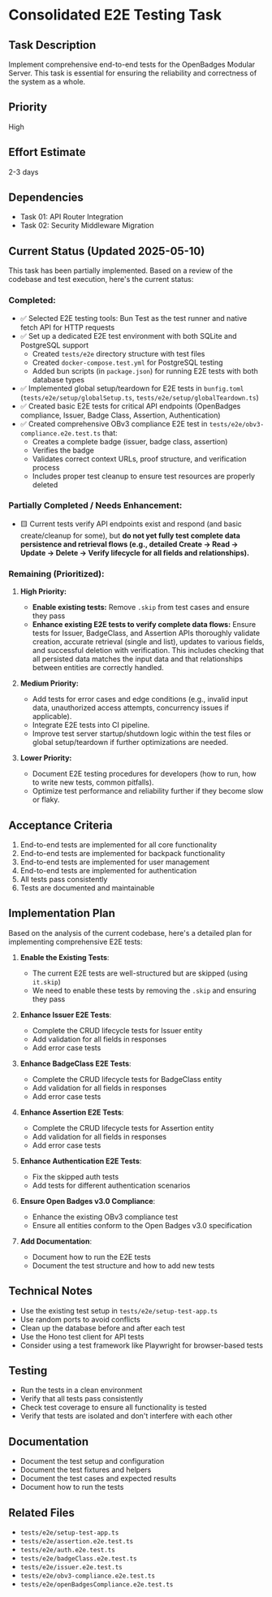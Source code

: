 # Consolidated E2E Testing Task

## Task Description

Implement comprehensive end-to-end tests for the OpenBadges Modular Server. This task is essential for ensuring the reliability and correctness of the system as a whole.

## Priority

High

## Effort Estimate

2-3 days

## Dependencies

- Task 01: API Router Integration
- Task 02: Security Middleware Migration

## Current Status (Updated 2025-05-10)

This task has been partially implemented. Based on a review of the codebase and test execution, here's the current status:

### Completed:
- ✅ Selected E2E testing tools: Bun Test as the test runner and native fetch API for HTTP requests
- ✅ Set up a dedicated E2E test environment with both SQLite and PostgreSQL support
  - Created `tests/e2e` directory structure with test files
  - Created `docker-compose.test.yml` for PostgreSQL testing
  - Added bun scripts (in `package.json`) for running E2E tests with both database types
- ✅ Implemented global setup/teardown for E2E tests in `bunfig.toml` (`tests/e2e/setup/globalSetup.ts`, `tests/e2e/setup/globalTeardown.ts`)
- ✅ Created basic E2E tests for critical API endpoints (OpenBadges compliance, Issuer, Badge Class, Assertion, Authentication)
- ✅ Created comprehensive OBv3 compliance E2E test in `tests/e2e/obv3-compliance.e2e.test.ts` that:
  - Creates a complete badge (issuer, badge class, assertion)
  - Verifies the badge
  - Validates correct context URLs, proof structure, and verification process
  - Includes proper test cleanup to ensure test resources are properly deleted

### Partially Completed / Needs Enhancement:
- 🟨 Current tests verify API endpoints exist and respond (and basic create/cleanup for some), but **do not yet fully test complete data persistence and retrieval flows (e.g., detailed Create -> Read -> Update -> Delete -> Verify lifecycle for all fields and relationships).**

### Remaining (Prioritized):
1. **High Priority:**
   - **Enable existing tests:** Remove `.skip` from test cases and ensure they pass
   - **Enhance existing E2E tests to verify complete data flows:** Ensure tests for Issuer, BadgeClass, and Assertion APIs thoroughly validate creation, accurate retrieval (single and list), updates to various fields, and successful deletion with verification. This includes checking that all persisted data matches the input data and that relationships between entities are correctly handled.

2. **Medium Priority:**
   - Add tests for error cases and edge conditions (e.g., invalid input data, unauthorized access attempts, concurrency issues if applicable).
   - Integrate E2E tests into CI pipeline.
   - Improve test server startup/shutdown logic within the test files or global setup/teardown if further optimizations are needed.

3. **Lower Priority:**
   - Document E2E testing procedures for developers (how to run, how to write new tests, common pitfalls).
   - Optimize test performance and reliability further if they become slow or flaky.

## Acceptance Criteria

1. End-to-end tests are implemented for all core functionality
2. End-to-end tests are implemented for backpack functionality
3. End-to-end tests are implemented for user management
4. End-to-end tests are implemented for authentication
5. All tests pass consistently
6. Tests are documented and maintainable

## Implementation Plan

Based on the analysis of the current codebase, here's a detailed plan for implementing comprehensive E2E tests:

1. **Enable the Existing Tests**:
   - The current E2E tests are well-structured but are skipped (using `it.skip`)
   - We need to enable these tests by removing the `.skip` and ensuring they pass

2. **Enhance Issuer E2E Tests**:
   - Complete the CRUD lifecycle tests for Issuer entity
   - Add validation for all fields in responses
   - Add error case tests

3. **Enhance BadgeClass E2E Tests**:
   - Complete the CRUD lifecycle tests for BadgeClass entity
   - Add validation for all fields in responses
   - Add error case tests

4. **Enhance Assertion E2E Tests**:
   - Complete the CRUD lifecycle tests for Assertion entity
   - Add validation for all fields in responses
   - Add error case tests

5. **Enhance Authentication E2E Tests**:
   - Fix the skipped auth tests
   - Add tests for different authentication scenarios

6. **Ensure Open Badges v3.0 Compliance**:
   - Enhance the existing OBv3 compliance test
   - Ensure all entities conform to the Open Badges v3.0 specification

7. **Add Documentation**:
   - Document how to run the E2E tests
   - Document the test structure and how to add new tests

## Technical Notes

- Use the existing test setup in `tests/e2e/setup-test-app.ts`
- Use random ports to avoid conflicts
- Clean up the database before and after each test
- Use the Hono test client for API tests
- Consider using a test framework like Playwright for browser-based tests

## Testing

- Run the tests in a clean environment
- Verify that all tests pass consistently
- Check test coverage to ensure all functionality is tested
- Verify that tests are isolated and don't interfere with each other

## Documentation

- Document the test setup and configuration
- Document the test fixtures and helpers
- Document the test cases and expected results
- Document how to run the tests

## Related Files

- `tests/e2e/setup-test-app.ts`
- `tests/e2e/assertion.e2e.test.ts`
- `tests/e2e/auth.e2e.test.ts`
- `tests/e2e/badgeClass.e2e.test.ts`
- `tests/e2e/issuer.e2e.test.ts`
- `tests/e2e/obv3-compliance.e2e.test.ts`
- `tests/e2e/openBadgesCompliance.e2e.test.ts`
